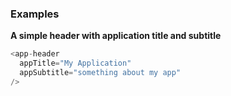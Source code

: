### Examples
**A simple header with application title and subtitle**
```js
<app-header
  appTitle="My Application"
  appSubtitle="something about my app"
/>
```